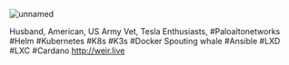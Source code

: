 ![unnamed](https://user-images.githubusercontent.com/32914889/152344175-e068c21b-d9b3-4fd5-b0f9-4ae618f7091b.png)

Husband, American, US Army Vet, Tesla Enthusiasts, #Paloaltonetworks #Helm #Kubernetes #K8s #K3s #Docker Spouting whale #Ansible #LXD #LXC #Cardano http://weir.live


